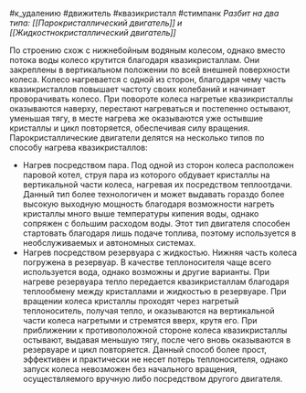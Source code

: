 #к_удалению #движитель #квазикристалл #стимпанк 
*Разбит на два типа: [[Парокристаллический двигатель]] и [[Жидкостнокристаллический двигатель]]*

По строению схож с нижнебойным водяным колесом, однако вместо потока воды колесо крутится благодаря квазикристаллам. Они закреплены в вертикальном положении по всей внешней поверхности колеса. Колесо нагревается с одной из сторон, благодаря чему часть квазикристаллов повышает частоту своих колебаний и начинает проворачивать колесо. При повороте колеса нагретые квазикристаллы оказываются наверху, перестают нагреваться и постепенно остывают, уменьшая тягу, в месте нагрева же оказываются уже остывшие кристаллы и цикл повторяется, обеспечивая силу вращения.
Парокристаллические двигатели делятся на несколько типов по способу нагрева квазикристаллов:
- Нагрев посредством пара. Под одной из сторон колеса расположен паровой котел, струя пара из которого обдувает кристаллы на вертикальной части колеса, нагревая их посредством теплоотдачи. Данный тип более технологичен и может выдавать гораздо более высокую выходную мощность благодаря возможности нагреть кристаллы много выше температуры кипения воды, однако сопряжен с большим расходом воды. Этот тип двигателя способен стартовать благодаря лишь подаче топлива, поэтому используется в необслуживаемых и автономных системах.
- Нагрев посредством резервуара с жидкостью. Нижняя часть колеса погружена в резервуар. В качестве теплоносителя чаще всего используется вода, однако возможны и другие варианты. При нагреве резервуара тепло передается квазикристаллам благодаря теплообмену между кристаллами и жидкостью в резервуаре. При вращении колеса кристаллы проходят через нагретый теплоноситель, получая тепло, и оказываются на вертикальной части колеса нагретыми и стремятся вверх, крутя его. При приближении к противоположной стороне колеса квазикристаллы остывают, выдавая меньшую тягу, после чего вновь оказываются в резервуаре и цикл повторяется. Данный способ более прост, эффективен и практически не несет потерь теплоносителя, однако запуск колеса невозможен без начального вращения, осуществляемого вручную либо посредством другого двигателя.